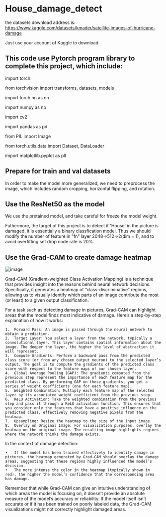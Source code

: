 # House_damage_detect

the datasets download address is: https://www.kaggle.com/datasets/kmader/satellite-images-of-hurricane-damage

Just use your account of Kaggle to download

This code use Pytorch program library to complete this project, which include:
--
import torch

from torchvision import transforms, datasets, models

import torch.nn as nn

import numpy as np

import cv2

import pandas as pd

from PIL import Image

from torch.utils.data import Dataset, DataLoader

import matplotlib.pyplot as plt

Prepare for train and val datasets
--

In order to make the model more generalized, we need to preprocess the image, which includes random cropping, horizontal flipping, and rotation.

Use the ResNet50 as the model
--
We use the pretained model, and take careful for freeze the model weight.

Futhermore, the target of this project is to detect if 'House' in the picture is damaged, it is essentially a binary classfication model. Thus we should modify the number of feature in "fn" layer 2048->512->2(dim = 1), and to avoid overfitting set drop node rate is 20%.

Use the Grad-CAM to create damage heatmap
--
![image](https://github.com/Alen-Xue/House_damage_detect/assets/126217366/9d84d4ca-2f72-41fe-8987-e9c2ca44b72f)

Grad-CAM (Gradient-weighted Class Activation Mapping) is a technique that provides insight into the reasons behind neural network decisions. Specifically, it generates a heatmap of “class-discriminative” regions, allowing us to visually identify which parts of an image contribute the most (or least) to a given output classification.

For a task such as detecting damage in pictures, Grad-CAM can highlight areas that the model finds most indicative of damage. Here’s a step-by-step explanation of how it works:

	1.	Forward Pass: An image is passed through the neural network to obtain a prediction.
	2.	Target Layer: You select a layer from the network, typically a convolutional layer. This layer contains spatial information about the image. The deeper the layer, the higher the level of abstraction it will represent.
	3.	Compute Gradients: Perform a backward pass from the predicted class score (or from any chosen output neuron) to the selected layer’s output. The goal is to compute the gradients of the predicted class score with respect to the feature maps of our chosen layer.
	4.	Global Average Pooling (GAP): The gradients computed from the previous step represent the importance of each feature map for the predicted class. By performing GAP on these gradients, you get a series of weight coefficients (one for each feature map).
	5.	Weighted Combination: Multiply each feature map of the selected layer by its associated weight coefficient from the previous step.
	6.	ReLU Activation: Take the weighted combination from the previous step and pass it through a ReLU activation function. This ensures that you consider only the features that have a positive influence on the predicted class, effectively removing negative pixels from the heatmap.
	7.	Upsampling: Resize the heatmap to the size of the input image.
	8.	Overlay on Original Image: For visualization purposes, overlay the heatmap on the original image. The resulting image highlights regions where the network thinks the damage exists.

In the context of damage detection:

	•	If the model has been trained effectively to identify damage in pictures, the heatmap generated by Grad-CAM should overlay the damage areas, suggesting that these regions highly influenced the model’s decision.
	•	The more intense the color in the heatmap (typically shown in red), the higher the model’s confidence that the corresponding area has damage.

Remember that while Grad-CAM can give an intuitive understanding of which areas the model is focusing on, it doesn’t provide an absolute measure of the model’s accuracy or reliability. If the model itself isn’t accurate or if it has been trained on poorly labeled data, the Grad-CAM visualizations might not correctly highlight damaged areas.




